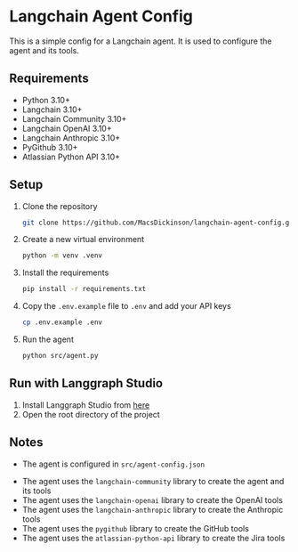 # Langchain Agent Config

This is a simple config for a Langchain agent. It is used to configure the agent and its tools.

## Requirements

- Python 3.10+
- Langchain 3.10+
- Langchain Community 3.10+
- Langchain OpenAI 3.10+
- Langchain Anthropic 3.10+
- PyGithub 3.10+
- Atlassian Python API 3.10+

## Setup

1. Clone the repository
   ```bash
   git clone https://github.com/MacsDickinson/langchain-agent-config.git
   ```
2. Create a new virtual environment
   ```bash
   python -m venv .venv
   ```
3. Install the requirements
   ```bash
   pip install -r requirements.txt
   ```
4. Copy the `.env.example` file to `.env` and add your API keys
   ```bash
   cp .env.example .env
   ```
5. Run the agent
   ```bash
   python src/agent.py
   ```

## Run with Langgraph Studio

1. Install Langgraph Studio from [here](https://studio.langchain.com/)
2. Open the root directory of the project

## Notes

- The agent is configured in `src/agent-config.json`
<!-- - The agent is run in `src/main.py` -->
- The agent uses the `langchain-community` library to create the agent and its tools
- The agent uses the `langchain-openai` library to create the OpenAI tools
- The agent uses the `langchain-anthropic` library to create the Anthropic tools
- The agent uses the `pygithub` library to create the GitHub tools
- The agent uses the `atlassian-python-api` library to create the Jira tools
